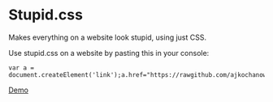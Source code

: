 Stupid.css
==========

Makes everything on a website look stupid, using just CSS.

Use stupid.css on a website by pasting this in your console:


    var a = document.createElement('link');a.href="https://rawgithub.com/ajkochanowicz/stupid.css/master/stupid.css";a.rel="stylesheet";document.head.appendChild(a

[Demo](http://codepen.io/ajkochanowicz/pen/xazEn)
